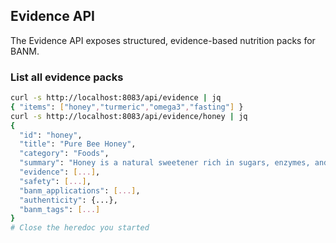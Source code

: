 
## Evidence API

The Evidence API exposes structured, evidence-based nutrition packs for BANM.

### List all evidence packs

```bash
curl -s http://localhost:8083/api/evidence | jq
{ "items": ["honey","turmeric","omega3","fasting"] }
curl -s http://localhost:8083/api/evidence/honey | jq
{
  "id": "honey",
  "title": "Pure Bee Honey",
  "category": "Foods",
  "summary": "Honey is a natural sweetener rich in sugars, enzymes, and bioactive compounds...",
  "evidence": [...],
  "safety": [...],
  "banm_applications": [...],
  "authenticity": {...},
  "banm_tags": [...]
}
# Close the heredoc you started
